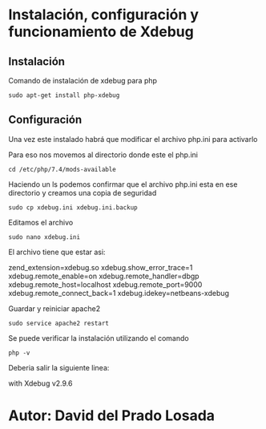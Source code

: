 # Instalación, configuración y funcionamiento de Xdebug
## Instalación
Comando de instalación de xdebug para php
```
sudo apt-get install php-xdebug
```

## Configuración
Una vez este instalado habrá que modificar el archivo php.ini para activarlo

Para eso nos movemos al directorio donde este el php.ini 
```
cd /etc/php/7.4/mods-available
```

Haciendo un ls podemos confirmar que el archivo php.ini esta en ese directorio y creamos una copia de seguridad
```
sudo cp xdebug.ini xdebug.ini.backup
```

Editamos el archivo
```
sudo nano xdebug.ini
```

El archivo tiene que estar asi:

zend_extension=xdebug.so
xdebug.show_error_trace=1
xdebug.remote_enable=on
xdebug.remote_handler=dbgp
xdebug.remote_host=localhost
xdebug.remote_port=9000
xdebug.remote_connect_back=1
xdebug.idekey=netbeans-xdebug

Guardar y reiniciar apache2
```
sudo service apache2 restart
```

Se puede verificar la instalación utilizando el comando
```
php -v
```

Deberia salir la siguiente linea:

with Xdebug v2.9.6


# Autor: David del Prado Losada